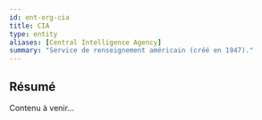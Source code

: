 ```yaml
---
id: ent-org-cia
title: CIA
type: entity
aliases: [Central Intelligence Agency]
summary: "Service de renseignement américain (créé en 1947)."
---
```


## Résumé
Contenu à venir…

